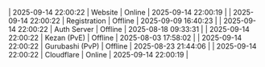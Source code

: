 | 2025-09-14 22:00:22 | Website | Online | 2025-09-14 22:00:19 |
| 2025-09-14 22:00:22 | Registration | Offline | 2025-09-09 16:40:23 |
| 2025-09-14 22:00:22 | Auth Server | Offline | 2025-08-18 09:33:31 |
| 2025-09-14 22:00:22 | Kezan (PvE) | Offline | 2025-08-03 17:58:02 |
| 2025-09-14 22:00:22 | Gurubashi (PvP) | Offline | 2025-08-23 21:44:06 |
| 2025-09-14 22:00:22 | Cloudflare | Online | 2025-09-14 22:00:19 |
